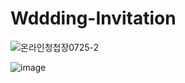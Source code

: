 # Wddding-Invitation


![온라인청첩장0725-2](https://github.com/wish9/Wddding-Invitation/assets/120456261/2f6338b8-052c-44bd-9c55-0141033673a1)

![image](https://github.com/wish9/Wddding-Invitation/assets/120456261/a16d86f9-3bed-4265-83d6-7ceba6717281)
